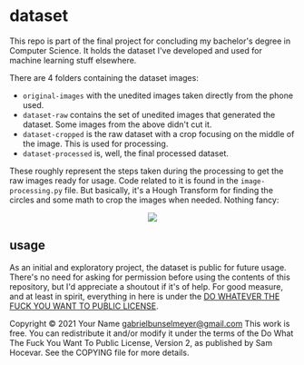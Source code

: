 # dataset

This repo is part of the final project for concluding my bachelor's degree in Computer Science. It holds the dataset I've developed and used for machine learning stuff elsewhere. 

There are 4 folders containing the dataset images:
- `original-images` with the unedited images taken directly from the phone used.
- `dataset-raw` contains the set of unedited images that generated the dataset. Some images from the above didn't cut it.
- `dataset-cropped` is the raw dataset with a crop focusing on the middle of the image. This is used for processing.
- `dataset-processed` is, well, the final processed dataset.

These roughly represent the steps taken during the processing to get the raw images ready for usage. Code related to it is found in the `image-processing.py` file. But basically, it's a Hough Transform for finding the circles and some math to crop the images when needed. Nothing fancy:

<p align="center">
  <img src="https://user-images.githubusercontent.com/29930410/147713543-8688b2d4-69c1-42ce-95b3-70dc73fa92ba.png" />
</p>  


## usage
As an initial and exploratory project, the dataset is public for future usage. There's no need for asking for permission before using the contents of this repository, but I'd appreciate a shoutout if it's of help. For good measure, and at least in spirit, everything in here is under the [DO WHATEVER THE FUCK YOU WANT TO PUBLIC LICENSE](http://www.wtfpl.net/about/).

Copyright © 2021 Your Name <gabrielbunselmeyer@gmail.com>
This work is free. You can redistribute it and/or modify it under the
terms of the Do What The Fuck You Want To Public License, Version 2,
as published by Sam Hocevar. See the COPYING file for more details.
